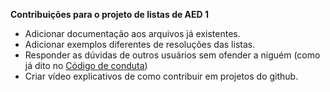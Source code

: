 **Contribuições para o projeto de listas de AED 1**

- Adicionar documentação aos arquivos já existentes.
- Adicionar exemplos diferentes de resoluções das listas.
- Responder as dúvidas de outros usuários sem ofender a niguém (como já dito no [Código de conduta](https://github.com/lusantisuper/ListasAED1/blob/master/CODE_OF_CONDUCT.md))
- Criar vídeo explicativos de como contribuir em projetos do github.
